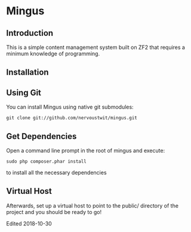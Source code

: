 
Mingus
=======================

Introduction
------------
This is a simple content management system built on ZF2 that requires a minimum knowledge of programming.


Installation
------------

Using Git 
--------------------
You can install Mingus using native git submodules:

    git clone git://github.com/nervoustwit/mingus.git

Get Dependencies
----------------
Open a command line prompt in the root of mingus and execute:

    sudo php composer.phar install

to install all the necessary dependencies

Virtual Host
------------
Afterwards, set up a virtual host to point to the public/ directory of the
project and you should be ready to go!

Edited 2018-10-30
